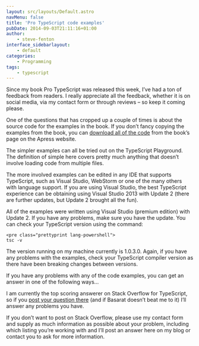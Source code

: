 ```yaml
---
layout: src/layouts/Default.astro
navMenu: false
title: 'Pro TypeScript code examples'
pubDate: 2014-09-03T21:11:16+01:00
author:
    - steve-fenton
interface_sidebarlayout:
    - default
categories:
    - Programming
tags:
    - typescript
---
```


Since my book Pro TypeScript was released this week, I’ve had a ton of feedback from readers. I really appreciate all the feedback, whether it is on social media, via my contact form or through reviews – so keep it coming please.

One of the questions that has cropped up a couple of times is about the source code for the examples in the book. If you don’t fancy copying the examples from the book, you can [download all of the code](http://www.apress.com/9781430267911) from the book’s page on the Apress website.

The simpler examples can all be tried out on the TypeScript Playground. The definition of simple here covers pretty much anything that doesn’t involve loading code from multiple files.

The more involved examples can be edited in any IDE that supports TypeScript, such as Visual Studio, WebStorm or one of the many others with language support. If you are using Visual Studio, the best TypeScript experience can be obtaining using Visual Studio 2013 with Update 2 (there are further updates, but Update 2 brought all the fun).

All of the examples were written using Visual Studio (premium edition) with Update 2. If you have any problems, make sure you have the update. You can check your TypeScript version using the command:

```
<pre class="prettyprint lang-powershell">
tsc -v
```
The version running on my machine currently is 1.0.3.0. Again, if you have any problems with the examples, check your TypeScript compiler version as there have been breaking changes between versions.

If you have any problems with any of the code examples, you can get an answer in one of the following ways…

I am currently the top scoring answerer on Stack Overflow for TypeScript, so if you [post your question there](http://stackoverflow.com/questions/tagged/typescript) (and if Basarat doesn’t beat me to it) I’ll answer any problems you have.

If you don’t want to post on Stack Overflow, please use my contact form and supply as much information as possible about your problem, including which listing you’re working with and I’ll post an answer here on my blog or contact you to ask for more information.